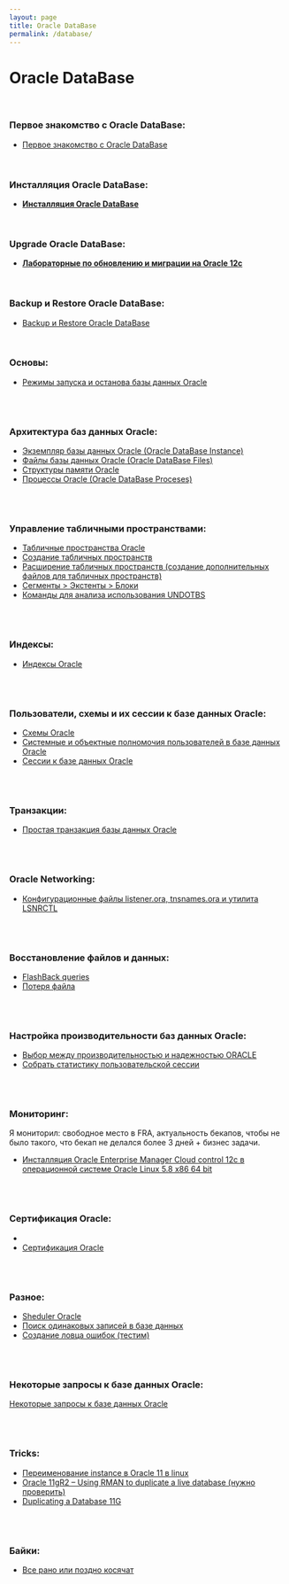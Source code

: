 ```yaml
---
layout: page
title: Oracle DataBase
permalink: /database/
---
```



# Oracle DataBase

<br/>
<h3>Первое знакомство с Oracle DataBase:</h3>

<ul>
    <li><a href="/database/beginning/">Первое знакомство с Oracle DataBase</a></li>
</ul>


<br/>

### Инсталляция Oracle DataBase:

<ul>
    <li><a href="/database/installation/"><strong>Инсталляция Oracle DataBase</strong></a></li>
</ul>


<br/>

### Upgrade Oracle DataBase:

<ul>
    <li><a href="/database/upgrade/"><strong>Лабораторные по обновлению и миграции на Oracle 12c</strong></a></li>
</ul>


<br/>

### Backup и Restore Oracle DataBase:

<ul>
    <li>
        <a href="/database/backup-and-restore/">Backup и Restore Oracle DataBase</a>
    </li>
</ul>



<br/>

### Основы:

<ul>
    <li>
        <a href="/docs/startup-and-shutdown-oracle-instance/">Режимы запуска и останова базы данных Oracle</a>
    </li>
</ul>


<br/><br/>

### Архитектура баз данных Oracle:


<ul>
    <li>
        <a href="/docs/architecture/instance/">Экземпляр базы данных Oracle (Oracle DataBase Instance)</a>
    </li>
    <li>
        <a href="/docs/architecture/files/">Файлы базы данных Oracle (Oracle DataBase Files)</a>
    </li>
    <li>
        <a href="/docs/architecture/memory/">Структуры памяти Oracle</a>
    </li>
    <li>
        <a href="/docs/architecture/proceses/">Процессы Oracle (Oracle DataBase Proceses)</a>
    </li>

</ul>



<br/><br/>
<h3>Управление табличными пространствами:</h3>

<ul>
    <li>
        <a href="/docs/architecture/tablespaces/about-tablespaces/">Табличные пространства Oracle </a>
    </li>
    <li>
        <a href="/docs/architecture/tablespaces/create-new-tablespace/">Создание табличных пространств</a>
    </li>
    <li>
        <a href="/docs/architecture/tablespaces/additional-tablespace/">Расширение табличных пространств (создание дополнительных файлов для табличных пространств)</a>
    </li>
    <li>
        <a href="/docs/architecture/tablespaces/segments-extents-and-blocks/">Сегменты > Экстенты > Блоки</a>
    </li>
    <li>
        <a href="/docs/architecture/tablespaces/undo-tablespace/">Команды для анализа использования UNDOTBS</a>
    </li>
</ul>



<br/><br/>
<h3>Индексы:</h3>


<ul>
    <li>
        <a href="/docs/architecture/indexes/">Индексы Oracle</a>
    </li>
</ul>


<br/><br/>
<h3>Пользователи, схемы и их сессии к базе данных Oracle:</h3>


<ul>
    <li>
        <a href="/docs/architecture/schemas/basics/">Схемы Oracle</a>
    </li>
    <li>
        <a href="/docs/architecture/schemas/user-permissions/">Системные и объектные полномочия пользователей в базе данных Oracle</a>
    </li>
    <li>
        <a href="/docs/architecture/schemas/sessions/">Сессии к базе данных Oracle</a>
    </li>
</ul>




<br/><br/>
<h3>Транзакции:</h3>


<ul>
    <li>
        <a href="/docs/architecture/transactions/simple-transaction/">Простая транзакция базы данных Oracle</a><br/>
    </li>
</ul>




<br/><br/>
<h3>Oracle Networking:</h3>


<ul>
    <li>
        <a href="/docs/architecture/networking/">Конфигурационные файлы listener.ora, tnsnames.ora и утилита LSNRCTL</a>
    </li>
</ul>



<br/><br/>
<h3>Восстановление файлов и данных:</h3>


<ul>
    <li>
        <a href="/docs/architecture/restore-files-and-data/flashback-queries/">FlashBack queries</a>
    </li>
    <li>
        <a href="/docs/architecture/restore-files-and-data/oracle-database-has-been-lost/">Потеря файла</a>
    </li>
</ul>


<br/><br/>
<h3>Настройка производительности баз данных Oracle:</h3>


<ul>
    <li>
        <a href="/docs/architecture/performance/performance-or-reliability/">Выбор между производительностью и надежностью ОRАСLЕ</a>
    </li>
    <li>
        <a href="/docs/architecture/performance/collect-session-statistics/">Собрать статистику пользовательской сессии</a>
    </li>
</ul>




<br/><br/>

### Мониторинг:

Я мониторил: свободное место в FRA, актуальность бекапов, чтобы не было такого, что бекап не делался более 3 дней + бизнес задачи.

<ul>
    <li>
        <a href="http://odba.ru/showthread.php?t=744">Инсталляция Oracle Enterprise Manager Cloud control 12c в операционной системе Oracle Linux 5.8 x86 64 bit</a>
    </li>
</ul>


<br/><br/>

### Сертификация Oracle:

<ul>
    <li>
        <li><a href="/database/beginning/database/certification/">Сертификация Oracle</a></li>
    </li>
</ul>




<br/><br/>
<h3>Разное:</h3>


<ul>
    <li>
        <a href="/docs/architecture/other/sheduler/">Sheduler Oracle</a>
    </li>
    <li>
        <a href="/docs/architecture/other/poisk-dublikatov/">Поиск одинаковых записей в базе данных</a>
    </li>
    <li>
        <a href="/docs/architecture/other/oracle-err-catcher/">Создание ловца ошибок (тестим)</a>
    </li>
</ul>


<br/><br/>

<h3>Некоторые запросы к базе данных Oracle:</h3>
<a href="/docs/architecture/queries/query/">Некоторые запросы к базе данных Oracle</a><br/>




<br/><br/>
<h3>Tricks:</h3>


<ul>
    <li>
        <a href="/database/tricks/rename-oracle-instance/">Переименование instance в Oracle 11 в linux</a>
    </li>
    <li>
        <a href="https://newbiedba.wordpress.com/2013/05/17/oracle-11gr2-using-rman-to-duplicate-a-live-database/">Oracle 11gR2 – Using RMAN to duplicate a live database (нужно проверить)</a>
    </li>
    <li>
        <a href="http://docs.oracle.com/cd/B28359_01/backup.111/b28270/rcmdupdb.htm#BRADV168">Duplicating a Database 11G</a>
    </li>
</ul>



<br/><br/>
<h3>Байки:</h3>


<ul>
    <li>
        <a href="/database/humor/">Все рано или поздно косячат</a>
    </li>
</ul>
